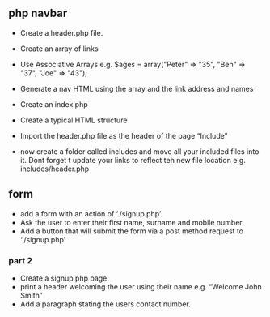 ## php navbar
- Create a header.php file.
- Create an array of links
- Use Associative Arrays e.g. $ages = array("Peter" => "35", "Ben" => "37", "Joe" => "43");
- Generate a nav HTML using the array and the link address and names
- Create an index.php
- Create a typical HTML structure
- Import the header.php file as the header of the page “Include”


- now create a folder called includes and move all your included files into it. Dont forget t update your links to reflect teh new file location e.g. includes/header.php

## form
- add a form with an action of ‘./signup.php’.
- Ask the user to enter their first name, surname and mobile number
- Add a button that will submit the form via a post method request to ‘./signup.php’
### part 2
- Create a signup.php page
- print a header welcoming the user using their name  e.g. “Welcome John Smith”
- Add a paragraph stating the users contact number.
